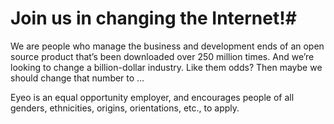 # Join us in changing the Internet!#

We are <? include size-of-team ?> people who manage the business and development ends of an open source product that’s been downloaded over 250 million times. And we’re looking to change a billion-dollar industry. Like them odds? Then maybe we should change that number to <? include size-of-team-plus-one ?> …

Eyeo is an equal opportunity employer, and encourages people of all genders, ethnicities, origins, orientations, etc., to apply.
